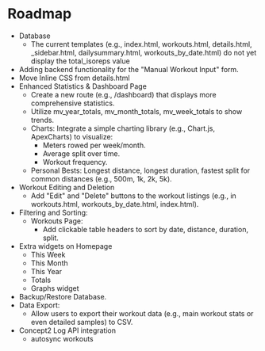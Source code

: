 # Roadmap
- Database
    - The current templates (e.g., index.html, workouts.html, details.html, _sidebar.html, dailysummary.html, workouts_by_date.html) do not yet display the total_isoreps value
- Adding backend functionality for the "Manual Workout Input" form.
- Move Inline CSS from details.html
- Enhanced Statistics & Dashboard Page
    - Create a new route (e.g., /dashboard) that displays more comprehensive statistics.
    - Utilize mv_year_totals, mv_month_totals, mv_week_totals to show trends.
    - Charts: Integrate a simple charting library (e.g., Chart.js, ApexCharts) to visualize:
        - Meters rowed per week/month.
        - Average split over time.
        - Workout frequency.
    - Personal Bests: Longest distance, longest duration, fastest split for common distances (e.g., 500m, 1k, 2k, 5k).
- Workout Editing and Deletion
    - Add "Edit" and "Delete" buttons to the workout listings (e.g., in workouts.html, workouts_by_date.html, index.html).
- Filtering and Sorting:
    - Workouts Page:
        - Add clickable table headers to sort by date, distance, duration, split.
- Extra widgets on Homepage
    - This Week 
    - This Month
    - This Year
    - Totals
    - Graphs widget
- Backup/Restore Database.
- Data Export:
    - Allow users to export their workout data (e.g., main workout stats or even detailed samples) to CSV.
- Concept2 Log API integration
    - autosync workouts